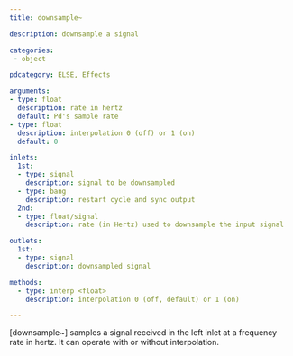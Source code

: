 ```yaml
---
title: downsample~

description: downsample a signal

categories:
 - object

pdcategory: ELSE, Effects

arguments:
- type: float
  description: rate in hertz
  default: Pd's sample rate
- type: float
  description: interpolation 0 (off) or 1 (on)
  default: 0

inlets:
  1st:
  - type: signal
    description: signal to be downsampled
  - type: bang
    description: restart cycle and sync output
  2nd:
  - type: float/signal
    description: rate (in Hertz) used to downsample the input signal

outlets:
  1st:
  - type: signal
    description: downsampled signal

methods:
  - type: interp <float>
    description: interpolation 0 (off, default) or 1 (on)

---
```


[downsample~] samples a signal received in the left inlet at a frequency rate in hertz. It can operate with or without interpolation.

